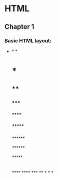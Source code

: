 # HTML
## Chapter 1
### Basic HTML layout:
* <html>
  * <body>
  * <h1>
  * <h2>
  ** <h3>
  *** <h4>
  **** <h5>
  ***** <h6>
  ****** <p>
  ****** </p>
  ***** </h6>
  **** </h5>
  **** </h4>
  *** </h3>
  ** </h2>
  * </h1>
  * </body>
  * </html>
  
  
